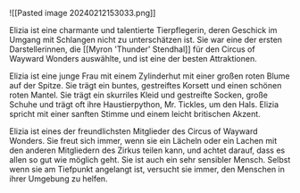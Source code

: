 
![[Pasted image 20240212153033.png]]

Elizia ist eine charmante und talentierte Tierpflegerin, deren Geschick im Umgang mit Schlangen nicht zu unterschätzen ist. Sie war eine der ersten Darstellerinnen, die [[Myron 'Thunder' Stendhal]] für den Circus of Wayward Wonders auswählte, und ist eine der besten Attraktionen.

Elizia ist eine junge Frau mit einem Zylinderhut mit einer großen roten Blume auf der Spitze. Sie trägt ein buntes, gestreiftes Korsett und einen schönen roten Mantel. Sie trägt ein skurriles Kleid und gestreifte Socken, große Schuhe und trägt oft ihre Haustierpython, Mr. Tickles, um den Hals. Elizia spricht mit einer sanften Stimme und einem leicht britischen Akzent.

Elizia ist eines der freundlichsten Mitglieder des Circus of Wayward Wonders. Sie freut sich immer, wenn sie ein Lächeln oder ein Lachen mit den anderen Mitgliedern des Zirkus teilen kann, und achtet darauf, dass es allen so gut wie möglich geht. Sie ist auch ein sehr sensibler Mensch. Selbst wenn sie am Tiefpunkt angelangt ist, versucht sie immer, den Menschen in ihrer Umgebung zu helfen. 